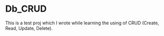 # Db_CRUD

This is a test proj which I wrote while learning the using of CRUD (Create, Read, Update, Delete).
